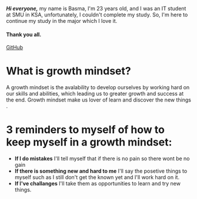 ***Hi everyone,***
my name is Basma, I'm 23 years old, and I was an IT student at SMU in KSA, unfortunately, I couldn't complete my study. So, I'm here to continue my study in the major which I love it. 
#### Thank you all. ####
[GitHub](https://github.com/Basma23)

# What is growth mindset?
A growth mindset is the avalability to develop ourselves by working hard on our skills and abilities, which leading us to greater growth and success at the end. Growth mindset make us lover of learn and discover the new things .
# 3 reminders to myself of how to keep myself in a growth mindset:
- **If I do mistakes** I'll tell myself that if there is no pain so there wont be no gain
- **If there is something new and hard to me** I'll say the posetive things to myself such as I still don't get the known yet and I'll work hard on it. 
- **If I've challanges** I'll take them as opportunities to learn and try new things.





